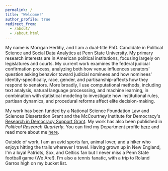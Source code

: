 ```yaml
---
permalink: /
title: "Welcome!"
author_profile: true
redirect_from: 
  - /about/
  - /about.html
---
```


My name is Morrgan Herlihy, and I am a dual-title PhD. Candidate in Political Science and Social Data Analytics at Penn State University.  My primary research interests are in American political institutions, focusing largely on legislatures and courts. My current work examines the federal judicial confirmation process, analyzing both how venue influences senators' question asking behavior toward judicial nominees and how nominees' identity-specifically, race, gender, and partisanship-affects how they respond to senators. More broadly, I use computational methods, including text analysis, natural language processsing, and machine learning, in combination with statistical modeling to investigate how institutional rules, partisan dynamics, and procedural reforms affect elite decision-making.

My work has been funded by a National Science Foundation Law and Sciences Dissertation Grant and the McCourtney Institute for Democracy's [Research in Democracy Support Grant](https://democracy.psu.edu/research-grant-recipients/). My work has also been published in *Political Research Quarterly*. You can find my Department profile [here](https://polisci.la.psu.edu/people/mth5492/) and read more about me [here](https://www.worldcampus.psu.edu/about-us/news-and-features/alumna-named-inaugural-eleanor-roosevelt-memorial-fellow).

Outside of work, I am an avid sports fan, animal lover, and a hiker who enjoys hitting the trails wherever I travel. Having grown up in New England, I'm a loyal Patriots, Sox, and Celtics fan but I never miss a Penn State football game (We Are!).  I’m also a tennis fanatic, with a trip to Roland Garros high on my bucket list.
